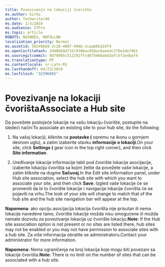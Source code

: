 ```yaml
---
title: Povezivanje na lokaciji čvorišta
ms.author: kirks
author: Techwriter40
ms.date: 1/3/2019
ms.audience: ITPro
ms.topic: article
ROBOTS: NOINDEX, NOFOLLOW
localization_priority: Normal
ms.assetid: 50249bb9-3c28-408f-946b-2caab6b1b9f4
ms.openlocfilehash: 24986b9d715c930bac058ac6aeedc278e1de7d61
ms.sourcegitcommit: 9d78905c512192ffc4675468abd2efc5f2e4baf4
ms.translationtype: MT
ms.contentlocale: sr-Latn-RS
ms.lasthandoff: 04/23/2019
ms.locfileid: "32396892"
---
```

# <a name="associate-a-hub-site"></a><span data-ttu-id="738b1-102">Povezivanje na lokaciji čvorišta</span><span class="sxs-lookup"><span data-stu-id="738b1-102">Associate a Hub site</span></span>

<span data-ttu-id="738b1-103">Da povežete postojeće lokacije na vašu lokaciju čvorište, postupite na sledeći način:</span><span class="sxs-lookup"><span data-stu-id="738b1-103">To associate an existing site to your hub site, do the following:</span></span>
  
1. <span data-ttu-id="738b1-104">Na vašoj lokaciji, kliknite na **postavke (** opremu na ikonu u gornjem desnom uglu), a zatim izaberite stavku **informacije o lokaciji**.</span><span class="sxs-lookup"><span data-stu-id="738b1-104">On your site, click **Settings (** gear icon in the top right corner), and then click **Site information**.</span></span> 
    
2. <span data-ttu-id="738b1-105">Uređivanje lokacije informacije tabli pod čvorište lokacije asocijacije, izaberite lokaciju čvorišta sa kojim želite da povežete vaše lokacije, a zatim kliknite na dugme **Sačuvaj**.</span><span class="sxs-lookup"><span data-stu-id="738b1-105">In the Edit site information panel, under Hub site association, select the hub site with which you want to associate your site, and then click **Save**.</span></span> <span data-ttu-id="738b1-106">Izgled vaše lokacije će se promeniti da bi to čvorište lokacije i navigacije lokacije čvorišta će se pojaviti na vrhu.</span><span class="sxs-lookup"><span data-stu-id="738b1-106">The look of your site will change to match that of the hub site and the hub site navigation bar will appear at the top.</span></span> 
    
 <span data-ttu-id="738b1-107">**Napomena**: ako opciju asocijacija lokacija čvorišta nije prisutan ili nema lokacije navedene tamo, čvorište lokacije možda nisu omogućene ili možda nemate dozvolu za povezivanje lokacija uz čvorište lokaciju.</span><span class="sxs-lookup"><span data-stu-id="738b1-107">**Note**: If the Hub site association option is not present or no sites are listed there, hub sites may not be enabled or you may not have permission to associate sites with a hub site.</span></span> <span data-ttu-id="738b1-108">Za više informacija obratite se administratoru.</span><span class="sxs-lookup"><span data-stu-id="738b1-108">Contact your administrator for more information.</span></span> 
  
 <span data-ttu-id="738b1-109">**Napomena:** Nema ograničenja na broj lokacija koje mogu biti povezani sa lokacije čvorišta.</span><span class="sxs-lookup"><span data-stu-id="738b1-109">**Note:** There is no limit on the number of sites that can be associated with a hub site.</span></span> 
  

